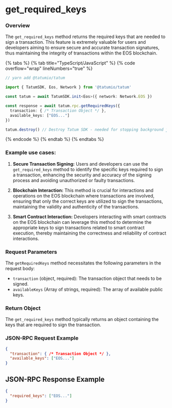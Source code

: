 # get_required_keys

### Overview

The `get_required_keys` method returns the required keys that are needed to sign a transaction. This feature is extremely valuable for users and developers aiming to ensure secure and accurate transaction signatures, thus maintaining the integrity of transactions within the EOS blockchain.

{% tabs %}
{% tab title="TypeScript/JavaScript" %}
{% code overflow="wrap" lineNumbers="true" %}

```typescript
// yarn add @tatumio/tatum

import { TatumSDK, Eos, Network } from '@tatumio/tatum'

const tatum = await TatumSDK.init<Eos>({ network: Network.EOS })

const response = await tatum.rpc.getRequiredKeys({
  transaction: { /* Transaction Object */ },
  available_keys: ["EOS..."]
})

tatum.destroy() // Destroy Tatum SDK - needed for stopping background jobs
```
{% endcode %}
{% endtab %}
{% endtabs %}

### Example use cases:

1. **Secure Transaction Signing:**
   Users and developers can use the `get_required_keys` method to identify the specific keys required to sign a transaction, enhancing the security and accuracy of the signing process and avoiding unauthorized or faulty transactions.

2. **Blockchain Interaction:**
   This method is crucial for interactions and operations on the EOS blockchain where transactions are involved, ensuring that only the correct keys are utilized to sign the transactions, maintaining the validity and authenticity of the transactions.

3. **Smart Contract Interaction:**
   Developers interacting with smart contracts on the EOS blockchain can leverage this method to determine the appropriate keys to sign transactions related to smart contract execution, thereby maintaining the correctness and reliability of contract interactions.

### Request Parameters

The `getRequiredKeys` method necessitates the following parameters in the request body:

- `transaction` (object, required): The transaction object that needs to be signed.
- `availableKeys` (Array of strings, required): The array of available public keys.

### Return Object

The `get_required_keys` method typically returns an object containing the keys that are required to sign the transaction.

### JSON-RPC Request Example

```json
{
  "transaction": { /* Transaction Object */ },
  "available_keys": ["EOS..."]
}
```

## JSON-RPC Response Example

```json
{
  "required_keys": ["EOS..."]
}
```
